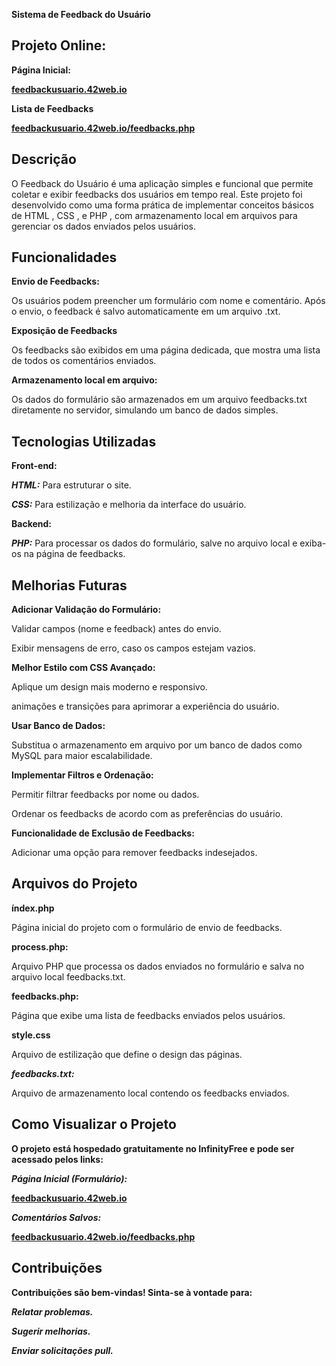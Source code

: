**Sistema de Feedback do Usuário**

## Projeto Online: ##

**Página Inicial:**

**[feedbackusuario.42web.io](feedbackusuario.42web.io)**

**Lista de Feedbacks**

**[feedbackusuario.42web.io/feedbacks.php](feedbackusuario.42web.io/feedbacks.php)**

## Descrição ##

O Feedback do Usuário é uma aplicação simples e funcional que permite coletar e exibir feedbacks dos usuários em tempo real. Este projeto foi desenvolvido como uma forma prática de implementar conceitos básicos de HTML , CSS , e PHP , com armazenamento local em arquivos para gerenciar os dados enviados pelos usuários.

## Funcionalidades ##

**Envio de Feedbacks:**

Os usuários podem preencher um formulário com nome e comentário.
Após o envio, o feedback é salvo automaticamente em um arquivo .txt.

**Exposição de Feedbacks**

Os feedbacks são exibidos em uma página dedicada, que mostra uma lista de todos os comentários enviados.

**Armazenamento local em arquivo:**

Os dados do formulário são armazenados em um arquivo feedbacks.txt diretamente no servidor, simulando um banco de dados simples.

## Tecnologias Utilizadas ##

**Front-end:**

***HTML:*** Para estruturar o site.

***CSS:*** Para estilização e melhoria da interface do usuário.

**Backend:**

***PHP:*** Para processar os dados do formulário, salve no arquivo local e exiba-os na página de feedbacks.

## Melhorias Futuras ##

**Adicionar Validação do Formulário:**

Validar campos (nome e feedback) antes do envio.

Exibir mensagens de erro, caso os campos estejam vazios.

**Melhor Estilo com CSS Avançado:**

Aplique um design mais moderno e responsivo.

animações e transições para aprimorar a experiência do usuário.

**Usar Banco de Dados:**

Substitua o armazenamento em arquivo por um banco de dados como MySQL para maior escalabilidade.

**Implementar Filtros e Ordenação:**

Permitir filtrar feedbacks por nome ou dados.

Ordenar os feedbacks de acordo com as preferências do usuário.

**Funcionalidade de Exclusão de Feedbacks:**

Adicionar uma opção para remover feedbacks indesejados.

## Arquivos do Projeto ##

**índex.php**

Página inicial do projeto com o formulário de envio de feedbacks.

**process.php:**

Arquivo PHP que processa os dados enviados no formulário e salva no arquivo local feedbacks.txt.

**feedbacks.php:**

Página que exibe uma lista de feedbacks enviados pelos usuários.

**style.css**

Arquivo de estilização que define o design das páginas.

***feedbacks.txt:***

Arquivo de armazenamento local contendo os feedbacks enviados.

## Como Visualizar o Projeto ##

**O projeto está hospedado gratuitamente no InfinityFree e pode ser acessado pelos links:**

***Página Inicial (Formulário):***

**[feedbackusuario.42web.io](feedbackusuario.42web.io)**

***Comentários Salvos:*** 

**[feedbackusuario.42web.io/feedbacks.php](feedbackusuario.42web.io/feedbacks.php)**

## Contribuições ##

**Contribuições são bem-vindas! Sinta-se à vontade para:**

***Relatar problemas.***

***Sugerir melhorias.***

***Enviar solicitações pull.***
